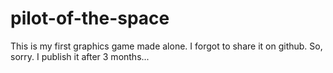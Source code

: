 # pilot-of-the-space
This is my first graphics game made alone. I forgot to share it on github. So, sorry. I publish it after 3 months...

